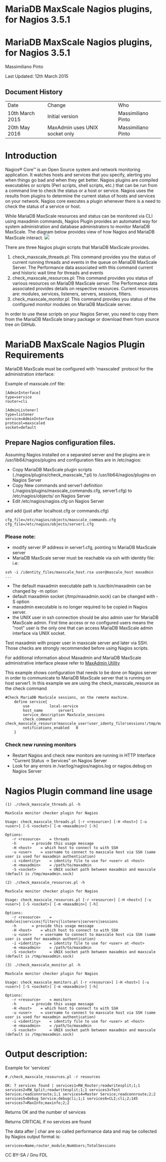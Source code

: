 
# MariaDB MaxScale Nagios plugins, for Nagios 3.5.1

# MariaDB MaxScale Nagios plugins, for Nagios 3.5.1


Massimiliano Pinto


Last Updated: 12th March 2015


## Document History


|   |   |   |
| --- | --- | --- |
| Date | Change | Who |
| 10th March 2015 | Initial version | Massimiliano Pinto |
| 20th May 2016 | MaxAdmin uses UNIX socket only | Massimiliano Pinto |


# Introduction


Nagios® Core™ is an Open Source system and network monitoring application. It watches hosts and services that you specify, alerting you when things go bad and when they get better.
Nagios plugins are compiled executables or scripts (Perl scripts, shell scripts, etc.) that can be run from a command line to check the status or a host or service. Nagios uses the results from plugins to determine the current status of hosts and services on your network.
Nagios core executes a plugin whenever there is a need to check the status of a service or host.


While MariaDB MaxScale resources and status can be monitored via CLI using maxadmin commands, Nagios Plugin provides an automated way for system administration and database administrators to monitor MariaDB MaxScale. The diagram below provides view of how Nagios and MariaDB MaxScale interact.
![](../../.gitbook/assets/mariadb-corporation/MaxScale/2.0.6/Documentation/Tutorials/images/HowMaxScaleWorksWithNagios.png.png)


There are three Nagios plugin scripts that MariaDB MaxScale provides.


1. check_maxscale_threads.pl: This command provides you the status of current running threads and events in the queue on MariaDB MaxScale Server. The Performance data associated with this command current and historic wait time for threads and events
1. check_maxscale_resources.pl: This command provides you status of various resources on MariaDB MaxScale server. The Performance data associated provides details on respective resources.
Current resources are: modules, services, listeners, servers, sessions, filters.
1. check_maxscale_monitor.pl: This command provides you status of the configured monitor modules on MariaDB MaxScale server.


In order to use these scripts on your Nagios Server, you need to copy them from the MariaDB MaxScale binary package or download them from source tree on GitHub.


# MariaDB MaxScale Nagios Plugin Requirements


MariaDB MaxScale must be configured with 'maxscaled' protocol for the administration interface:


Example of maxscale.cnf file:



```
[AdminInterface]
type=service
router=cli

[AdminListener]
type=listener
service=AdminInterface
protocol=maxscaled
socket=default
```



## Prepare Nagios configuration files.


Assuming Nagios installed on a separated server and the plugins are in /usr/lib64/nagios/plugins and configuration files are in /etc/nagios:


* Copy MariaDB MaxScale plugin scripts (./nagios/plugins/check_maxscale_*.pl) to /usr/lib64/nagios/plugins on Nagios Server
* Copy New commands and server1 definition (./nagios/plugins/maxscale_commands.cfg, server1.cfg) to /etc/nagios/objects/ on Nagios Server
* Edit /etc/nagios/nagios.cfg on Nagios Server


and add (just after localhost.cfg or commands.cfg)



```
cfg_file=/etc/nagios/objects/maxscale_commands.cfg
cfg_file=/etc/nagios/objects/server1.cfg
```



### Please note:


* modify server IP address in server1.cfg, pointing to MariaDB MaxScale server
* MariaDB MaxScale server must be reachable via ssh with identity file: i.e:


`ssh -i /identity_files/maxscale_host.rsa user@mascale_host maxadmin ...`


* The default maxadmin executable path is /usr/bin/maxadmin can be changed by -m option
* default maxadmin socket (/tmp/maxadmin.sock) can be changed with -S option
* maxadmin executable is no longer required to be copied in Nagios server.
* the UNIX user in ssh connection should be also admin user for MariaDB MaxScale admin. First time access or no configured users means the "root" user is the only one that can access MariaDB MaxScale admin interface via UNIX socket.


Test maxadmin with proper user in maxscale server and later via SSH.
Those checks are strongly recommended before using Nagios scripts.


For additional information about Maxadmin and MariaDB MaxScale administrative interface please refer to [MaxAdmin Utility](../maxscale-20-reference/mariadb-maxscale-20-maxadmin.md)


This example shows configuration that needs to be done on Nagios server in order to communicate to MariaDB MaxScale server that is running on host server1.
In this example we are using the check_maxscale_resource as the check command



```
#Check MariaDB MaxScale sessions, on the remote machine.
    define service{
        use         local-service
        host_name       server1
        service_description MaxScale_sessions
        check_command       check_maxscale_resource!maxscale_user!user_identy_file!sessions!/tmp/maxadmin.sock!/path_to/maxadmin
        notifications_enabled   0
    }
```



### Check new running monitors


* Restart Nagios and check new monitors are running in HTTP Interface "Current Status -> Services" on Nagios Server
* Look for any errors in /var/log/nagios/nagios.log or nagios.debug on Nagios Server


# Nagios Plugin command line usage


```
(1) ./check_maxscale_threads.pl -h

MaxScale monitor checker plugin for Nagios

Usage: check_maxscale_threads.pl [-r <resource>] [-H <host>] [-u <user>] [-S <socket>] [-m <maxadmin>] [-h]

Options:
   -r <resource>    = threads
   -h       = provide this usage message
   -H <host>    = which host to connect to with SSH
   -u <user>    = username to connect to maxscale host via SSH (same user is used for maxadmin authentication)
   -i <identity>    = identity file to use for <user> at <host>
   -m <maxadmin>    = /path/to/maxadmin
   -S <socket>      = UNIX socket path between maxadmin and maxscale (default is /tmp/maxadmin.sock)

(2) ./check_maxscale_resources.pl -h

MaxScale monitor checker plugin for Nagios

Usage: check_maxscale_resources.pl [-r <resource>] [-H <host>] [-u <user>] [-S <socket>] [-m <maxadmin>] [-h]

Options:
   -r <resource>    = modules|services|filters|listeners|servers|sessions
   -h       = provide this usage message
   -H <host>    = which host to connect to with SSH
   -u <user>    = username to connect to maxscale host via SSH (same user is used for maxadmin authentication)
   -i <identity>    = identity file to use for <user> at <host>
   -m <maxadmin>    = /path/to/maxadmin
   -S <socket>      = UNIX socket path between maxadmin and maxscale (default is /tmp/maxadmin.sock)

(3) ./check_maxscale_monitor.pl -h

MaxScale monitor checker plugin for Nagios

Usage: check_maxscale_monitors.pl [-r <resource>] [-H <host>] [-u <user>] [-S <socket>] [-m <maxadmin>] [-h]

Options:
   -r <resource>    = monitors
   -h       = provide this usage message
   -H <host>    = which host to connect to with SSH
   -u <user>    = username to connect to maxscale host via SSH (same user is used for maxadmin authentication)
   -i <identity>    = identity file to use for <user> at <host>
   -m <maxadmin>    = /path/to/maxadmin
   -S <socket>      = UNIX socket path between maxadmin and maxscale (default is /tmp/maxadmin.sock)
```


# Output description:


Example for 'services'



```
#./check_maxscale_resources.pl -r resources

OK: 7 services found | services1=RW_Router;readwritesplit;1;1 services2=RW_Split;readwritesplit;1;1 services3=Test Service;readconnroute;1;1 services4=Master Service;readconnroute;2;2 services5=Debug Service;debugcli;1;1 services6=CLI;cli;2;145 services7=MaxInfo;maxinfo;2;2
```



Returns OK and the number of services


Returns CRITICAL if no services are found


The data after | char are so called performance data and may be collected by Nagios
output format is:



```
servicex=Name;router_module;NumUsers;TotalSessions
```



CC BY-SA / Gnu FDL

